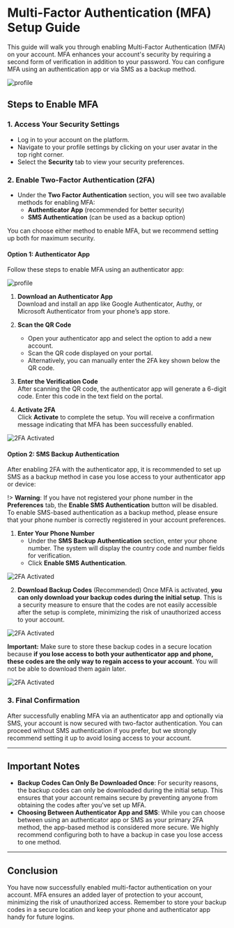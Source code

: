 # Multi-Factor Authentication (MFA) Setup Guide

This guide will walk you through enabling Multi-Factor Authentication (MFA) on your account. MFA enhances your account's security by requiring a second form of verification in addition to your password. You can configure MFA using an authentication app or via SMS as a backup method.

![profile](picts/profile-security-mfa.png)


## Steps to Enable MFA

### 1. Access Your Security Settings
- Log in to your account on the platform.
- Navigate to your profile settings by clicking on your user avatar in the top right corner.
- Select the **Security** tab to view your security preferences.

### 2. Enable Two-Factor Authentication (2FA)
- Under the **Two Factor Authentication** section, you will see two available methods for enabling MFA:
  - **Authenticator App** (recommended for better security)
  - **SMS Authentication** (can be used as a backup option)

You can choose either method to enable MFA, but we recommend setting up both for maximum security.

#### Option 1: Authenticator App
Follow these steps to enable MFA using an authenticator app:

![profile](picts/mfa-auth-app-setup.png)

1. **Download an Authenticator App**  
   Download and install an app like Google Authenticator, Authy, or Microsoft Authenticator from your phone’s app store.

2. **Scan the QR Code**  
   - Open your authenticator app and select the option to add a new account.
   - Scan the QR code displayed on your portal.
   - Alternatively, you can manually enter the 2FA key shown below the QR code.

3. **Enter the Verification Code**  
   After scanning the QR code, the authenticator app will generate a 6-digit code. Enter this code in the text field on the portal.

4. **Activate 2FA**  
   Click **Activate** to complete the setup. You will receive a confirmation message indicating that MFA has been successfully enabled.

![2FA Activated](picts/mfa-auth-app-done.png)

#### Option 2: SMS Backup Authentication
After enabling 2FA with the authenticator app, it is recommended to set up SMS as a backup method in case you lose access to your authenticator app or device:

!> **Warning**: If you have not registered your phone number in the **Preferences** tab, the **Enable SMS Authentication** button will be disabled. To enable SMS-based authentication as a backup method, please ensure that your phone number is correctly registered in your account preferences.

1. **Enter Your Phone Number**  
   - Under the **SMS Backup Authentication** section, enter your phone number. The system will display the country code and number fields for verification.
   - Click **Enable SMS Authentication**.

![2FA Activated](picts/mfa-auth-sms.png)

2. **Download Backup Codes** (Recommended)
   Once MFA is activated, **you can only download your backup codes during the initial setup**. This is a security measure to ensure that the codes are not easily accessible after the setup is complete, minimizing the risk of unauthorized access to your account. 

![2FA Activated](picts/mfa-final-modal.png)

   **Important:** Make sure to store these backup codes in a secure location because **if you lose access to both your authenticator app and phone, these codes are the only way to regain access to your account**. You will not be able to download them again later.

![2FA Activated](picts/mfa-without-backup.png)


### 3. Final Confirmation
After successfully enabling MFA via an authenticator app and optionally via SMS, your account is now secured with two-factor authentication. You can proceed without SMS authentication if you prefer, but we strongly recommend setting it up to avoid losing access to your account.

---

## Important Notes
- **Backup Codes Can Only Be Downloaded Once**: For security reasons, the backup codes can only be downloaded during the initial setup. This ensures that your account remains secure by preventing anyone from obtaining the codes after you've set up MFA.
- **Choosing Between Authenticator App and SMS**: While you can choose between using an authenticator app or SMS as your primary 2FA method, the app-based method is considered more secure. We highly recommend configuring both to have a backup in case you lose access to one method.

---

## Conclusion
You have now successfully enabled multi-factor authentication on your account. MFA ensures an added layer of protection to your account, minimizing the risk of unauthorized access. Remember to store your backup codes in a secure location and keep your phone and authenticator app handy for future logins.
